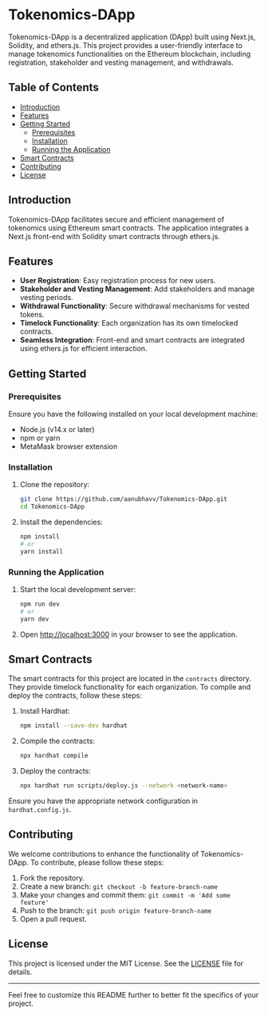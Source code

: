 # Tokenomics-DApp

Tokenomics-DApp is a decentralized application (DApp) built using Next.js, Solidity, and ethers.js. This project provides a user-friendly interface to manage tokenomics functionalities on the Ethereum blockchain, including registration, stakeholder and vesting management, and withdrawals.

## Table of Contents

- [Introduction](#introduction)
- [Features](#features)
- [Getting Started](#getting-started)
  - [Prerequisites](#prerequisites)
  - [Installation](#installation)
  - [Running the Application](#running-the-application)
- [Smart Contracts](#smart-contracts)
- [Contributing](#contributing)
- [License](#license)

## Introduction

Tokenomics-DApp facilitates secure and efficient management of tokenomics using Ethereum smart contracts. The application integrates a Next.js front-end with Solidity smart contracts through ethers.js.

## Features

- **User Registration**: Easy registration process for new users.
- **Stakeholder and Vesting Management**: Add stakeholders and manage vesting periods.
- **Withdrawal Functionality**: Secure withdrawal mechanisms for vested tokens.
- **Timelock Functionality**: Each organization has its own timelocked contracts.
- **Seamless Integration**: Front-end and smart contracts are integrated using ethers.js for efficient interaction.

## Getting Started

### Prerequisites

Ensure you have the following installed on your local development machine:

- Node.js (v14.x or later)
- npm or yarn
- MetaMask browser extension

### Installation

1. Clone the repository:
   ```sh
   git clone https://github.com/aanubhavv/Tokenomics-DApp.git
   cd Tokenomics-DApp
   ```

2. Install the dependencies:
   ```sh
   npm install
   # or
   yarn install
   ```

### Running the Application

1. Start the local development server:
   ```sh
   npm run dev
   # or
   yarn dev
   ```

2. Open [http://localhost:3000](http://localhost:3000) in your browser to see the application.

## Smart Contracts

The smart contracts for this project are located in the `contracts` directory. They provide timelock functionality for each organization. To compile and deploy the contracts, follow these steps:

1. Install Hardhat:
   ```sh
   npm install --save-dev hardhat
   ```

2. Compile the contracts:
   ```sh
   npx hardhat compile
   ```

3. Deploy the contracts:
   ```sh
   npx hardhat run scripts/deploy.js --network <network-name>
   ```

Ensure you have the appropriate network configuration in `hardhat.config.js`.

## Contributing

We welcome contributions to enhance the functionality of Tokenomics-DApp. To contribute, please follow these steps:

1. Fork the repository.
2. Create a new branch: `git checkout -b feature-branch-name`
3. Make your changes and commit them: `git commit -m 'Add some feature'`
4. Push to the branch: `git push origin feature-branch-name`
5. Open a pull request.

## License

This project is licensed under the MIT License. See the [LICENSE](LICENSE) file for details.

---

Feel free to customize this README further to better fit the specifics of your project.
